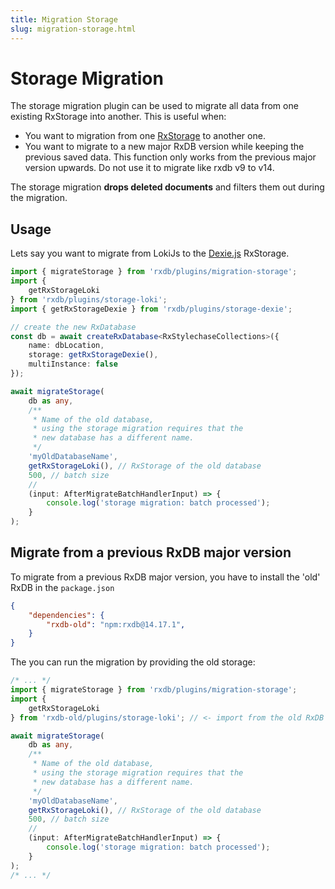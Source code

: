 ```yaml
---
title: Migration Storage
slug: migration-storage.html
---
```


# Storage Migration

The storage migration plugin can be used to migrate all data from one existing RxStorage into another. This is useful when:

- You want to migration from one [RxStorage](./rx-storage.md) to another one.
- You want to migrate to a new major RxDB version while keeping the previous saved data. This function only works from the previous major version upwards. Do not use it to migrate like rxdb v9 to v14.

The storage migration **drops deleted documents** and filters them out during the migration.


## Usage

Lets say you want to migrate from LokiJs to the [Dexie.js](./rx-storage-dexie.md) RxStorage.

```ts
import { migrateStorage } from 'rxdb/plugins/migration-storage';
import {
    getRxStorageLoki
} from 'rxdb/plugins/storage-loki';
import { getRxStorageDexie } from 'rxdb/plugins/storage-dexie';

// create the new RxDatabase
const db = await createRxDatabase<RxStylechaseCollections>({
    name: dbLocation,
    storage: getRxStorageDexie(),
    multiInstance: false
});

await migrateStorage(
    db as any,
    /**
     * Name of the old database,
     * using the storage migration requires that the
     * new database has a different name.
     */
    'myOldDatabaseName',
    getRxStorageLoki(), // RxStorage of the old database
    500, // batch size
    // 
    (input: AfterMigrateBatchHandlerInput) => {
        console.log('storage migration: batch processed');
    }
);
```


## Migrate from a previous RxDB major version

To migrate from a previous RxDB major version, you have to install the 'old' RxDB in the `package.json`

```json
{
    "dependencies": {
        "rxdb-old": "npm:rxdb@14.17.1",
    }
}
```

The you can run the migration by providing the old storage:

```ts
/* ... */
import { migrateStorage } from 'rxdb/plugins/migration-storage';
import {
    getRxStorageLoki
} from 'rxdb-old/plugins/storage-loki'; // <- import from the old RxDB version

await migrateStorage(
    db as any,
    /**
     * Name of the old database,
     * using the storage migration requires that the
     * new database has a different name.
     */
    'myOldDatabaseName',
    getRxStorageLoki(), // RxStorage of the old database
    500, // batch size
    // 
    (input: AfterMigrateBatchHandlerInput) => {
        console.log('storage migration: batch processed');
    }
);
/* ... */
```
